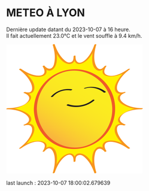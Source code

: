 # METEO À LYON

Dernière update datant du 2023-10-07 à 16 heure.  
Il fait actuellement 23.0°C et le vent souffle à 9.4 km/h.      

![](./.github/sun.png)

last launch : 2023-10-07 18:00:02.679639
